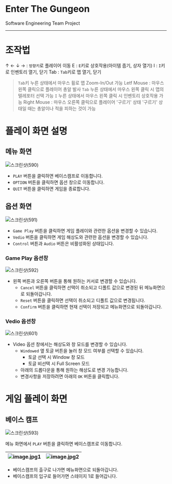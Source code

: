 # Enter The Gungeon
Software Engineering Team Project
***
# 조작법
  ↑
← ↓ → : `방향키`로 플레이어 이동
E : `E`키로 상호작용(아이템 줍기, 상자 열기)
I : `I`키로 인벤토리 열기, 닫기
Tab : `Tab`키로 맵 열기, 닫기
  > `Tab`키 누른 상태에서 마우스 휠로 맵 Zoom-In/Out 가능
Letf Mouse : 마우스 왼쪽 클릭으로 플레이어 총알 발사
  > `Tab` 누른 상태에서 마우스 왼쪽 클릭 시 맵의 텔레포터 선택 가능
  >  `I` 누른 상태에서 마우스 왼쪽 클릭 시 인벤토리 상호작용 가능
Right Mouse :  마우스 오른쪽 클릭으로 플레이어 '구르기' 상태
  > '구르기' 상태일 때는 총알이나 적을 피하는 것이 가능

# 플레이 화면 설명
## 메뉴 화면

![스크린샷(590)](https://github.com/yeochi1201/Software/assets/123866834/884b20d1-ccab-4784-941e-3dc95b07805e)

- `PLAY` 버튼을 클릭하면 베이스캠프로 이동합니다.
- `OPTION` 버튼을 클릭하면 옵션 창으로 이동합니다.
- `QUIT` 버튼을 클릭하면 게임을 종료합니다.

## 옵션 화면

![스크린샷(591)](https://github.com/yeochi1201/Software/assets/123866834/810b4483-a018-49e2-a86b-e4129710154d)

- `Game Play` 버튼을 클릭하면 게임 플레이와 관련한 옵션을 변경할 수 있습니다.
- `Vedio` 버튼을 클릭하면 게임 해상도와 관련한 옵션을 변경할 수 있습니다.
- `Control` 버튼과 `Audio` 버튼은 비활성화된 상태입니다.

### Game Play 옵션창

![스크린샷(592)](https://github.com/yeochi1201/Software/assets/123866834/8ffd262f-a7ac-49d8-a75a-33b28b0fc0cb)

- 왼쪽 버튼과 오른쪽 버튼을 통해 원하는 커서로 변경할 수 있습니다.
  + `Cancel` 버튼을 클릭하면 선택이 취소되고 디폴트 값으로 변경된 뒤 메뉴화면으로 되돌아갑니다.
  + `Reset` 버튼을 클릭하면 선택이 취소되고 디폴트 값으로 변경됩니다.
  + `Confirm` 버튼을 클릭하면 현재 선택이 저장되고 메뉴화면으로 되돌아갑니다.

### Vedio 옵션창
![스크린샷(601)](https://github.com/yeochi1201/Software/assets/123866834/aae17d4b-93a4-4585-b84e-5edef9ac9f00)

- Video 옵션 창에서는 해상도와 창 모드를 변경할 수 있습니다.
   + `Windowed` 옆 토글 버튼을 눌러 창 모드 여부를 선택할 수 있습니다.
     - 토글 선택 시 Window 창 모드
     - 토글 비선택 시 Full Screen 모드
   + 아래의 드롭다운을 통해 원하는 해상도로 변경 가능합니다.
   + 변경사항을 저장하려면 아래의 `OK` 버튼을 클릭합니다.
 
# 게임 플레이 화면
## 베이스 캠프
![스크린샷(593)](https://github.com/yeochi1201/Software/assets/123866834/3d3b0613-8fcc-471c-b2de-242c47ea9b48)

메뉴 화면에서 `PLAY` 버튼을 클릭하면 베이스캠프로 이동합니다.

![image.jpg1](https://github.com/yeochi1201/Software/assets/123866834/35912ad3-0d44-4f4c-9642-7a97bc4c9858) |![image.jpg2](https://github.com/yeochi1201/Software/assets/123866834/9cb53b6f-6734-4e18-b199-f411c827a65b)
--- | --- | 

- 베이스캠프의 출구로 나가면 메뉴화면으로 되돌아갑니다.
- 베이스캠프의 입구로 들어가면 스테이지 1로 들어갑니다.

